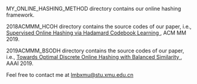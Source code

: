 MY_ONLINE_HASHING_METHOD directory contains our online hashing framework.

2018ACMMM_HCOH directory contains the source codes of our paper, i.e., <a href="https://dl.acm.org/citation.cfm?id=3240519">Supervised Online Hashing via Hadamard Codebook Learning </a>, ACM MM 2019. 

2019ACMMM_BSODH directory contains the source codes of our paper, i.e., <a href ="https://arxiv.org/abs/1901.10185">Towards Optimal Discrete Online Hashing with Balanced Similarity </a>, AAAI 2019.

Feel free to contact me at lmbxmu@stu.xmu.edu.cn

